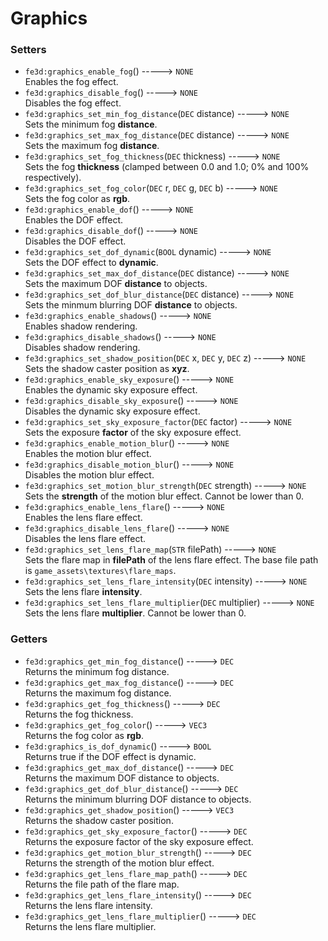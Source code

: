 # Graphics
### Setters
- `fe3d:graphics_enable_fog`() -----> `NONE`  
  Enables the fog effect.
- `fe3d:graphics_disable_fog`() -----> `NONE`  
  Disables the fog effect.
- `fe3d:graphics_set_min_fog_distance`(`DEC` distance) -----> `NONE`  
  Sets the minimum fog **distance**.
- `fe3d:graphics_set_max_fog_distance`(`DEC` distance) -----> `NONE`  
  Sets the maximum fog **distance**.
- `fe3d:graphics_set_fog_thickness`(`DEC` thickness) -----> `NONE`  
  Sets the fog **thickness** (clamped between 0.0 and 1.0; 0% and 100% respectively).
- `fe3d:graphics_set_fog_color`(`DEC` r, `DEC` g, `DEC` b) -----> `NONE`  
  Sets the fog color as **rgb**.
- `fe3d:graphics_enable_dof`() -----> `NONE`  
  Enables the DOF effect.
- `fe3d:graphics_disable_dof`() -----> `NONE`  
  Disables the DOF effect.
- `fe3d:graphics_set_dof_dynamic`(`BOOL` dynamic) -----> `NONE`  
  Sets the DOF effect to **dynamic**.
- `fe3d:graphics_set_max_dof_distance`(`DEC` distance) -----> `NONE`  
  Sets the maximum DOF **distance** to objects.
- `fe3d:graphics_set_dof_blur_distance`(`DEC` distance) -----> `NONE`  
  Sets the minmum blurring DOF **distance** to objects.
- `fe3d:graphics_enable_shadows`() -----> `NONE`  
  Enables shadow rendering.
- `fe3d:graphics_disable_shadows`() -----> `NONE`  
  Disables shadow rendering.
- `fe3d:graphics_set_shadow_position`(`DEC` x, `DEC` y, `DEC` z) -----> `NONE`  
  Sets the shadow caster position as **xyz**.
- `fe3d:graphics_enable_sky_exposure`() -----> `NONE`  
  Enables the dynamic sky exposure effect.
- `fe3d:graphics_disable_sky_exposure`() -----> `NONE`  
  Disables the dynamic sky exposure effect.
- `fe3d:graphics_set_sky_exposure_factor`(`DEC` factor) -----> `NONE`  
  Sets the exposure **factor** of the sky exposure effect.
- `fe3d:graphics_enable_motion_blur`() -----> `NONE`  
  Enables the motion blur effect.
- `fe3d:graphics_disable_motion_blur`() -----> `NONE`  
  Disables the motion blur effect.
- `fe3d:graphics_set_motion_blur_strength`(`DEC` strength) -----> `NONE`  
  Sets the **strength** of the motion blur effect. Cannot be lower than 0.
- `fe3d:graphics_enable_lens_flare`() -----> `NONE`  
  Enables the lens flare effect.
- `fe3d:graphics_disable_lens_flare`() -----> `NONE`  
  Disables the lens flare effect.
- `fe3d:graphics_set_lens_flare_map`(`STR` filePath) -----> `NONE`  
  Sets the flare map in **filePath** of the lens flare effect. The base file path is `game_assets\textures\flare_maps`.
- `fe3d:graphics_set_lens_flare_intensity`(`DEC` intensity) -----> `NONE`  
  Sets the lens flare **intensity**.
- `fe3d:graphics_set_lens_flare_multiplier`(`DEC` multiplier) -----> `NONE`  
  Sets the lens flare **multiplier**. Cannot be lower than 0.
### Getters
- `fe3d:graphics_get_min_fog_distance`() -----> `DEC`  
  Returns the minimum fog distance.
- `fe3d:graphics_get_max_fog_distance`() -----> `DEC`  
  Returns the maximum fog distance.
- `fe3d:graphics_get_fog_thickness`() -----> `DEC`  
  Returns the fog thickness.
- `fe3d:graphics_get_fog_color`() -----> `VEC3`  
  Returns the fog color as **rgb**.
- `fe3d:graphics_is_dof_dynamic`() -----> `BOOL`  
  Returns true if the DOF effect is dynamic.
- `fe3d:graphics_get_max_dof_distance`() -----> `DEC`  
  Returns the maximum DOF distance to objects.
- `fe3d:graphics_get_dof_blur_distance`() -----> `DEC`  
  Returns the minimum blurring DOF distance to objects.
- `fe3d:graphics_get_shadow_position`() -----> `VEC3`  
  Returns the shadow caster position.
- `fe3d:graphics_get_sky_exposure_factor`() -----> `DEC`  
  Returns the exposure factor of the sky exposure effect.
- `fe3d:graphics_get_motion_blur_strength`() -----> `DEC`  
  Returns the strength of the motion blur effect.
- `fe3d:graphics_get_lens_flare_map_path`() -----> `DEC`  
  Returns the file path of the flare map.
- `fe3d:graphics_get_lens_flare_intensity`() -----> `DEC`  
  Returns the lens flare intensity.
- `fe3d:graphics_get_lens_flare_multiplier`() -----> `DEC`  
  Returns the lens flare multiplier.
